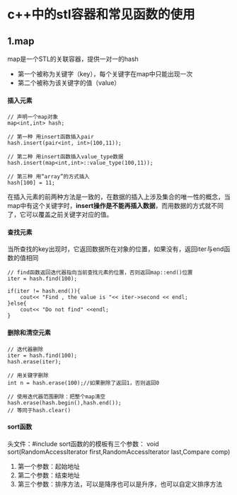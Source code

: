 # c++中的stl容器和常见函数的使用

## 1.map
map是一个STL的关联容器，提供一对一的hash
- 第一个被称为关键字（key），每个关键字在map中只能出现一次
- 第二个被称为该关键字的值（value）

#### 插入元素
```
// 声明一个map对象
map<int,int> hash;

// 第一种 用insert函数插入pair
hash.insert(pair<int, int>(100,11));

// 第二种 用insert函数插入value_type数据
hash.insert(map<int,int>::value_type(100,11));

// 第三种 用“array”的方式插入
hash[100] = 11;
```
在插入元素的前两种方法是一致的，在数据的插入上涉及集合的唯一性的概念，当map中有这个关键字时，**insert操作是不能再插入数据**，而用数据的方式就不同了，它可以覆盖之前关键字对应的值。


#### 查找元素
当所查找的key出现时，它返回数据所在对象的位置，如果没有，返回iter与end函数的值相同

```
// find函数返回迭代器指向当前查找元素的位置，否则返回map::end()位置
iter = hash.find(100);

if(iter != hash.end()){
    cout<< "Find , the value is "<< iter->second << endl;
}else{
    cout<< "Do not find" <<endl;
}
```

#### 删除和清空元素
```
// 迭代器删除
iter = hash.find(100);
hash.erase(iter);

// 用关键字删除
int n = hash.erase(100);//如果删除了返回1，否则返回0

// 使用迭代器范围删除：把整个map清空
hash.erase(hash.begin(),hash.end());
// 等同于hash.clear()
```

#### sort函数
头文件：#include<algorithm>
sort函数的的模板有三个参数：
void sort(RandomAccessIterator first,RandomAccessIterator last,Compare comp)
1. 第一个参数：起始地址
2. 第二个参数：结束地址
3. 第三个参数：排序方法，可以是降序也可以是升序，也可以自定义排序方法



